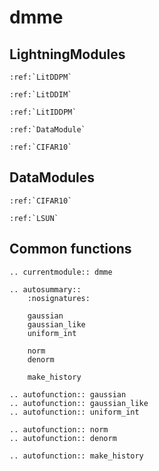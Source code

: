 # dmme

## LightningModules

```{eval-rst}
:ref:`LitDDPM`

:ref:`LitDDIM`

:ref:`LitIDDPM`

:ref:`DataModule`

:ref:`CIFAR10`
```

## DataModules

```{eval-rst}
:ref:`CIFAR10`

:ref:`LSUN`
```

## Common functions

```{eval-rst}
.. currentmodule:: dmme

.. autosummary::
    :nosignatures:

    gaussian
    gaussian_like
    uniform_int

    norm
    denorm

    make_history

.. autofunction:: gaussian
.. autofunction:: gaussian_like
.. autofunction:: uniform_int

.. autofunction:: norm
.. autofunction:: denorm

.. autofunction:: make_history
```
